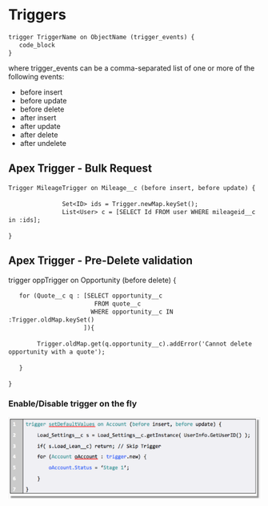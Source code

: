 # Triggers

```apex
trigger TriggerName on ObjectName (trigger_events) {
   code_block
}
```

where trigger_events can be a comma-separated list of one or more of the following events:
* before insert
* before update
* before delete
* after insert
* after update
* after delete
* after undelete


## Apex Trigger - Bulk Request
```
Trigger MileageTrigger on Mileage__c (before insert, before update) {

               Set<ID> ids = Trigger.newMap.keySet();
               List<User> c = [SELECT Id FROM user WHERE mileageid__c in :ids];

}
```

## Apex Trigger - Pre-Delete validation   
trigger oppTrigger on Opportunity (before delete) {

```
   for (Quote__c q : [SELECT opportunity__c 
                        FROM quote__c 
                       WHERE opportunity__c IN :Trigger.oldMap.keySet()
                     ]){       
        
        Trigger.oldMap.get(q.opportunity__c).addError('Cannot delete opportunity with a quote');
   
   }

}
```

### Enable/Disable trigger on the fly
![Apex/Trigger](./enabling_disabling_trigger_on_the_fly.PNG)
